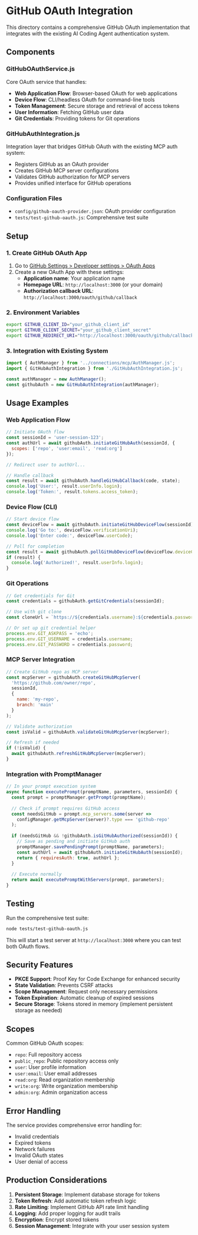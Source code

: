 # GitHub OAuth Integration

This directory contains a comprehensive GitHub OAuth implementation that integrates with the existing AI Coding Agent authentication system.

## Components

### GitHubOAuthService.js
Core OAuth service that handles:
- **Web Application Flow**: Browser-based OAuth for web applications
- **Device Flow**: CLI/headless OAuth for command-line tools
- **Token Management**: Secure storage and retrieval of access tokens
- **User Information**: Fetching GitHub user data
- **Git Credentials**: Providing tokens for Git operations

### GitHubAuthIntegration.js
Integration layer that bridges GitHub OAuth with the existing MCP auth system:
- Registers GitHub as an OAuth provider
- Creates GitHub MCP server configurations
- Validates GitHub authorization for MCP servers
- Provides unified interface for GitHub operations

### Configuration Files
- `config/github-oauth-provider.json`: OAuth provider configuration
- `tests/test-github-oauth.js`: Comprehensive test suite

## Setup

### 1. Create GitHub OAuth App
1. Go to [GitHub Settings > Developer settings > OAuth Apps](https://github.com/settings/applications/new)
2. Create a new OAuth App with these settings:
   - **Application name**: Your application name
   - **Homepage URL**: `http://localhost:3000` (or your domain)
   - **Authorization callback URL**: `http://localhost:3000/oauth/github/callback`

### 2. Environment Variables
```bash
export GITHUB_CLIENT_ID="your_github_client_id"
export GITHUB_CLIENT_SECRET="your_github_client_secret"
export GITHUB_REDIRECT_URI="http://localhost:3000/oauth/github/callback"  # Optional
```

### 3. Integration with Existing System
```javascript
import { AuthManager } from '../connections/mcp/AuthManager.js';
import { GitHubAuthIntegration } from './GitHubAuthIntegration.js';

const authManager = new AuthManager();
const githubAuth = new GitHubAuthIntegration(authManager);
```

## Usage Examples

### Web Application Flow
```javascript
// Initiate OAuth flow
const sessionId = 'user-session-123';
const authUrl = await githubAuth.initiateGitHubAuth(sessionId, {
  scopes: ['repo', 'user:email', 'read:org']
});

// Redirect user to authUrl...

// Handle callback
const result = await githubAuth.handleGitHubCallback(code, state);
console.log('User:', result.userInfo.login);
console.log('Token:', result.tokens.access_token);
```

### Device Flow (CLI)
```javascript
// Start device flow
const deviceFlow = await githubAuth.initiateGitHubDeviceFlow(sessionId);
console.log('Go to:', deviceFlow.verificationUri);
console.log('Enter code:', deviceFlow.userCode);

// Poll for completion
const result = await githubAuth.pollGitHubDeviceFlow(deviceFlow.deviceCode);
if (result) {
  console.log('Authorized!', result.userInfo.login);
}
```

### Git Operations
```javascript
// Get credentials for Git
const credentials = githubAuth.getGitCredentials(sessionId);

// Use with git clone
const cloneUrl = `https://${credentials.username}:${credentials.password}@github.com/owner/repo.git`;

// Or set up git credential helper
process.env.GIT_ASKPASS = 'echo';
process.env.GIT_USERNAME = credentials.username;
process.env.GIT_PASSWORD = credentials.password;
```

### MCP Server Integration
```javascript
// Create GitHub repo as MCP server
const mcpServer = githubAuth.createGitHubMcpServer(
  'https://github.com/owner/repo',
  sessionId,
  {
    name: 'my-repo',
    branch: 'main'
  }
);

// Validate authorization
const isValid = githubAuth.validateGitHubMcpServer(mcpServer);

// Refresh if needed
if (!isValid) {
  await githubAuth.refreshGitHubMcpServer(mcpServer);
}
```

### Integration with PromptManager
```javascript
// In your prompt execution system
async function executePrompt(promptName, parameters, sessionId) {
  const prompt = promptManager.getPrompt(promptName);
  
  // Check if prompt requires GitHub access
  const needsGitHub = prompt.mcp_servers.some(server => 
    configManager.getMcpServer(server)?.type === 'github-repo'
  );
  
  if (needsGitHub && !githubAuth.isGitHubAuthorized(sessionId)) {
    // Save as pending and initiate GitHub auth
    promptManager.savePendingPrompt(promptName, parameters);
    const authUrl = await githubAuth.initiateGitHubAuth(sessionId);
    return { requiresAuth: true, authUrl };
  }
  
  // Execute normally
  return await executePromptWithServers(prompt, parameters);
}
```

## Testing

Run the comprehensive test suite:
```bash
node tests/test-github-oauth.js
```

This will start a test server at `http://localhost:3000` where you can test both OAuth flows.

## Security Features

- **PKCE Support**: Proof Key for Code Exchange for enhanced security
- **State Validation**: Prevents CSRF attacks
- **Scope Management**: Request only necessary permissions
- **Token Expiration**: Automatic cleanup of expired sessions
- **Secure Storage**: Tokens stored in memory (implement persistent storage as needed)

## Scopes

Common GitHub OAuth scopes:
- `repo`: Full repository access
- `public_repo`: Public repository access only
- `user`: User profile information
- `user:email`: User email addresses
- `read:org`: Read organization membership
- `write:org`: Write organization membership
- `admin:org`: Admin organization access

## Error Handling

The service provides comprehensive error handling for:
- Invalid credentials
- Expired tokens
- Network failures
- Invalid OAuth states
- User denial of access

## Production Considerations

1. **Persistent Storage**: Implement database storage for tokens
2. **Token Refresh**: Add automatic token refresh logic
3. **Rate Limiting**: Implement GitHub API rate limit handling
4. **Logging**: Add proper logging for audit trails
5. **Encryption**: Encrypt stored tokens
6. **Session Management**: Integrate with your user session system
